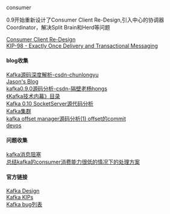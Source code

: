 consumer

0.9开始重新设计了Consumer Client Re-Design,引入中心的协调器Coordinator，解决Split Brain和Herd等问题

[Consumer Client Re-Design](https://cwiki.apache.org/confluence/display/KAFKA/Consumer+Client+Re-Design)   
[KIP-98 - Exactly Once Delivery and Transactional Messaging](https://cwiki.apache.org/confluence/display/KAFKA/KIP-98+-+Exactly+Once+Delivery+and+Transactional+Messaging#KIP-98-ExactlyOnceDeliveryandTransactionalMessaging-DataFlow)


#### blog收集   
[Kafka源码深度解析-csdn-chunlongyu](http://blog.csdn.net/chunlongyu/article/category/6417583)   
[Jason's Blog](http://www.jasongj.com/tags/Kafka/)   
[kafka0.9.0源码分析-csdn-隔壁老杨hongs](http://blog.csdn.net/u014393917/article/category/6332828)   
[《Kafka技术内幕》目录](http://zqhxuyuan.github.io/2017/01/01/Kafka-Code-Index/#《Kafka技术内幕》目录)   
[Kafka 0.10 SocketServer源代码分析](http://www.cnblogs.com/byrhuangqiang/tag/kafka/)   
[Kafka集群](http://uohzoaix.github.io/studies/)   
[kafka offset manager源码分析(1) offset的commit](http://smartyml.com/2016/09/07/kafka%20offset%20manager%E6%BA%90%E7%A0%81%E5%88%86%E6%9E%90(1)%E4%B9%8Boffset%20commit/)   
[devos](http://www.cnblogs.com/devos/category/582447.html)

#### 问题收集
[kafka消息阻塞](http://jis117.iteye.com/blog/2279519)   
[总结kafka的consumer消费能力很低的情况下的处理方案](http://www.jianshu.com/p/4e00dff97f39)

#### 官方链接
[Kafka Design](https://cwiki.apache.org/confluence/display/KAFKA/Index)   
[Kafka KIPs](https://cwiki.apache.org/confluence/display/KAFKA/Kafka+Improvement+Proposals)   
[Kafka bug列表](https://issues.apache.org/jira/browse/KAFKA-4276?jql=project%20%3D%20KAFKA%20AND%20labels%20%3D%20newbie%20AND%20status%20%3D%20Open)

